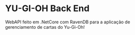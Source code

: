 ﻿# YU-GI-OH Back End

WebAPI feito em .NetCore com RavenDB para a aplicação de gerenciamento de cartas do Yu-Gi-Oh!